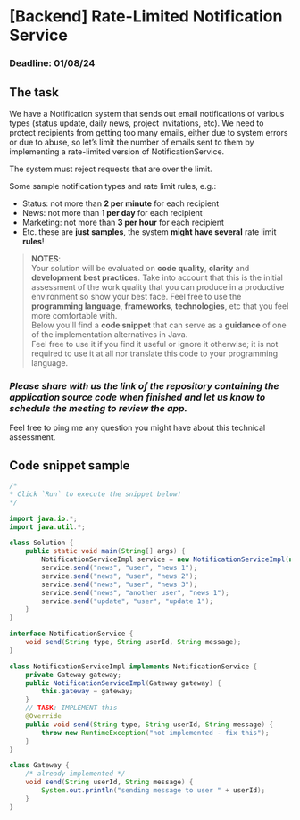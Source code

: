 # [Backend] Rate-Limited Notification Service

### Deadline: **01/08/24**

## The task

We have a Notification system that sends out email notifications of various types (status update, daily news, project invitations, etc). We need to protect recipients from getting too many emails, either due to system errors or due to abuse, so let’s limit the number of emails sent to them by implementing a rate-limited version of NotificationService.

The system must reject requests that are over the limit.

Some sample notification types and rate limit rules, e.g.:
- Status: not more than **2 per minute** for each recipient
- News: not more than **1 per day** for each recipient
- Marketing: not more than **3 per hour** for each recipient
- Etc. these are **just samples**, the system **might have several** rate limit **rules**!

> **NOTES**:
<br>Your solution will be evaluated on **code quality**, **clarity** and **development best practices**. Take into account that this is the initial assessment of the work quality that you can produce in a productive environment so show your best face. Feel free to use the **programming language**, **frameworks**, **technologies**, etc that you feel more comfortable with.
<br>Below you'll find a **code snippet** that can serve as a **guidance** of one of the implementation alternatives in Java. 
<br>Feel free to use it if you find it useful or ignore it otherwise; it is not required to use it at all nor translate this code to your programming language.

### ***Please share with us the link of the repository containing the application source code when finished and let us know to schedule the meeting to review the app.***

Feel free to ping me any question you might have about this technical assessment.



## Code snippet sample
```Java
/*
* Click `Run` to execute the snippet below!
*/

import java.io.*;
import java.util.*;

class Solution {
    public static void main(String[] args) {
        NotificationServiceImpl service = new NotificationServiceImpl(new Gateway());
        service.send("news", "user", "news 1");
        service.send("news", "user", "news 2");
        service.send("news", "user", "news 3");
        service.send("news", "another user", "news 1");
        service.send("update", "user", "update 1");
    }
}

interface NotificationService {
    void send(String type, String userId, String message);
}

class NotificationServiceImpl implements NotificationService {
    private Gateway gateway;
    public NotificationServiceImpl(Gateway gateway) {
        this.gateway = gateway;
    }
    // TASK: IMPLEMENT this
    @Override
    public void send(String type, String userId, String message) {
        throw new RuntimeException("not implemented - fix this");
    }
}

class Gateway {
    /* already implemented */
    void send(String userId, String message) {
        System.out.println("sending message to user " + userId);
    }
}
```